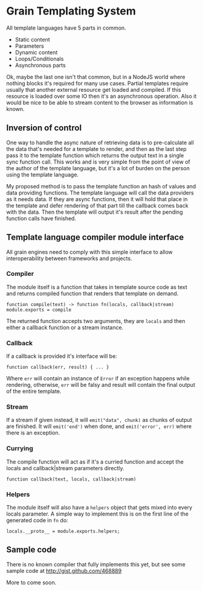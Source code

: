 # Grain Templating System

All template languages have 5 parts in common.

 - Static content
 - Parameters
 - Dynamic content
 - Loops/Conditionals
 - Asynchronous parts

Ok, maybe the last one isn't that common, but in a NodeJS world where nothing blocks it's required for many use cases.  Partial templates require usually that another external resource get loaded and compiled.  If this resource is loaded over some IO then it's an asynchronous operation.  Also it would be nice to be able to stream content to the browser as information is known.

## Inversion of control

One way to handle the async nature of retrieving data is to pre-calculate all the data that's needed for a template to render, and then as the last step pass it to the template function which returns the output text in a single sync function call.  This works and is very simple from the point of view of the author of the template language, but it's a lot of burden on the person using the template language.

My proposed method is to pass the template function an hash of values and data providing functions.  The template language will call the data providers as it needs data.  If they are async functions, then it will hold that place in the template and defer rendering of that part till the callback comes back with the data.  Then the template will output it's result after the pending function calls have finished.

## Template language compiler module interface

All grain engines need to comply with this simple interface to allow interoperability between frameworks and projects.

### Compiler

The module itself is a function that takes in template source code as text and returns compiled function that renders that template on demand.

    function compile(text) -> function fn(locals, callback|stream)
    module.exports = compile

The returned function accepts two arguments, they are `locals` and then either a callback function or a stream instance.

### Callback

If a callback is provided it's interface will be:

    function callback(err, result) { ... }

Where `err` will contain an instance of `Error` if an exception happens while rendering, otherwise, `err` will be falsy and result will contain the final output of the entire template.

### Stream

If a stream if given instead, it will `emit("data", chunk)` as chunks of output are finished.  It will `emit('end')` when done, and `emit('error', err)` where there is an exception.

### Currying

The compile function will act as if it's a curried function and accept the locals and callback|stream parameters directly.

    function callback(text, locals, callback|stream)

### Helpers

The module itself will also have a `helpers` object that gets mixed into every locals parameter.  A simple way to implement this is on the first line of the generated code in `fn` do:

    locals.__proto__ = module.exports.helpers;

## Sample code

There is no known compiler that fully implements this yet, but see some sample code at http://gist.github.com/468889

More to come soon.

